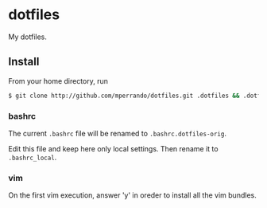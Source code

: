 dotfiles
========

My dotfiles.

## Install

From your home directory, run

```bash
$ git clone http://github.com/mperrando/dotfiles.git .dotfiles && .dotfiles/install.sh
```

### bashrc

The current `.bashrc` file will be renamed to `.bashrc.dotfiles-orig`.

Edit this file and keep here only local settings. Then rename it to `.bashrc_local`.

### vim

On the first vim execution, answer 'y' in oreder to install all the vim bundles.

